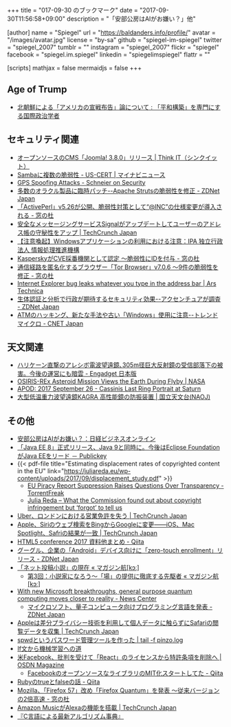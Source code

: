 +++
title = "017-09-30 のブックマーク"
date =  "2017-09-30T11:56:58+09:00"
description = "「安部公房はAIがお嫌い？」他"

[author]
name      = "Spiegel"
url       = "https://baldanders.info/profile/"
avatar    = "/images/avatar.jpg"
license   = "by-sa"
github    = "spiegel-im-spiegel"
twitter   = "spiegel_2007"
tumblr    = ""
instagram = "spiegel_2007"
flickr    = "spiegel"
facebook  = "spiegel.im.spiegel"
linkedin  = "spiegelimspiegel"
flattr    = ""

[scripts]
  mathjax = false
  mermaidjs = false
+++

## Age of Trump

- [北朝鮮による「アメリカの宣戦布告」論について : 「平和構築」を専門にする国際政治学者](http://shinodahideaki.blog.jp/archives/20853867.html)

## セキュリティ関連

- [オープンソースのCMS「Joomla! 3.8.0」リリース | Think IT（シンクイット）](https://thinkit.co.jp/news/bn/12730)
- [Sambaに複数の脆弱性 - US-CERT | マイナビニュース](http://news.mynavi.jp/news/2017/09/22/196/)
- [GPS Spoofing Attacks - Schneier on Security](https://www.schneier.com/blog/archives/2017/09/gps_spoofing_at.html)
- [多数のオラクル製品に臨時パッチ--Apache Strutsの脆弱性を修正 - ZDNet Japan](https://japan.zdnet.com/article/35107701/)
- [「ActivePerl」v5.26が公開、脆弱性対策として“@INC”の仕様変更が導入される - 窓の杜](http://forest.watch.impress.co.jp/docs/news/1082540.html)
- [安全なメッセージングサービスSignalがアップデートしてユーザーのアドレス帳の守秘性をアップ | TechCrunch Japan](http://jp.techcrunch.com/2017/09/28/20170926signal-update-keeps-your-address-book-secret-keeps-it-safe/)
- [【注意喚起】Windowsアプリケーションの利用における注意：IPA 独立行政法人 情報処理推進機構](https://www.ipa.go.jp/security/ciadr/vul/20170928_dll.html)
- [KasperskyがCVE採番機関として認定 ～脆弱性にIDを付与 - 窓の杜](http://forest.watch.impress.co.jp/docs/news/1082817.html)
- [通信経路を匿名化するブラウザー「Tor Browser」v7.0.6 ～9件の脆弱性を修正 - 窓の杜](http://forest.watch.impress.co.jp/docs/news/1083486.html)
- [Internet Explorer bug leaks whatever you type in the address bar | Ars Technica](https://arstechnica.com/information-technology/2017/09/bug-in-fully-patched-internet-explorer-leaks-text-in-address-bar/)
- [生体認証と分析で行政が期待するセキュリティ効果--アクセンチュアが調査 - ZDNet Japan](https://japan.zdnet.com/article/35107961/)
- [ATMのハッキング、新たな手法や古い「Windows」使用に注意--トレンドマイクロ - CNET Japan](https://japan.cnet.com/article/35108002/)

## 天文関連

- [ハリケーン直撃のアレシボ電波望遠鏡､305m径巨大反射鏡の受信部落下の被害。今後の運営にも暗雲 - Engadget 日本版](http://japanese.engadget.com/2017/09/25/305m/)
- [OSIRIS-REx Asteroid Mission Views the Earth During Flyby | NASA](https://www.nasa.gov/image-feature/goddard/2017/osiris-rex-views-the-earth-during-flyby)
- [APOD: 2017 September 26 - Cassinis Last Ring Portrait at Saturn](https://apod.nasa.gov/apod/ap170926.html)
- [大型低温重力波望遠鏡KAGRA 高性能鏡の防振装置 | 国立天文台(NAOJ)](https://www.nao.ac.jp/gallery/weekly/2017/20170926-kagra.html)

## その他

- [安部公房はAIがお嫌い？：日経ビジネスオンライン](http://business.nikkeibp.co.jp/atcl/report/16/091200162/092000003/)
- [「Java EE 8」正式リリース、Java 9と同時に。今後はEclipse FoundationがJava EEをリード － Publickey](http://www.publickey1.jp/blog/17/java_ee_8java_9eclipse_foundationjava_ee.html)
- {{< pdf-file title="Estimating displacement rates of copyrighted content in the EU" link="https://juliareda.eu/wp-content/uploads/2017/09/displacement_study.pdf" >}}
    - [EU Piracy Report Suppression Raises Questions Over Transparency - TorrentFreak](https://torrentfreak.com/eu-piracy-report-suppression-raises-questions-transparency-170922/)
    - [Julia Reda – What the Commission found out about copyright infringement but ‘forgot’ to tell us](https://juliareda.eu/2017/09/secret-copyright-infringement-study/)
- [Uber、ロンドンにおける営業免許を失う | TechCrunch Japan](http://jp.techcrunch.com/2017/09/23/20170922uber-loses-its-license-to-operate-in-london/)
- [Apple、Siriのウェブ検索をBingからGoogleに変更――iOS、Mac Spotlight、Safriの結果が一致 | TechCrunch Japan](http://jp.techcrunch.com/2017/09/26/20170925apple-switches-from-bing-to-google-for-siri-web-search-results-on-ios-and-spotlight-on-mac/)
- [HTML5 conference 2017 資料他まとめ - Qiita](https://qiita.com/hidenorly/items/3d99b755b6be29f51479)
- [グーグル、企業の「Android」デバイス向けに「zero-touch enrollment」リリース - ZDNet Japan](https://japan.zdnet.com/article/35107694/)
- [「ネット投稿小説」の現在 « マガジン航[kɔː]](https://magazine-k.jp/category/series/contemporary-web-fiction/)
    - [第3回：小説家になろう〜「場」の提供に徹底する先駆者 « マガジン航[kɔː]](https://magazine-k.jp/2017/06/03/contemporary-web-fiction-03/)
- [With new Microsoft breakthroughs, general purpose quantum computing moves closer to reality - News Center](https://news.microsoft.com/features/new-microsoft-breakthroughs-general-purpose-quantum-computing-moves-closer-reality/)
    - [マイクロソフト、量子コンピュータ向けプログラミング言語を発表 - ZDNet Japan](https://japan.zdnet.com/article/35107801/)
- [Appleは差分プライバシー技術を利用して個人データに触らずにSafariの閲覧データを収集 | TechCrunch Japan](http://jp.techcrunch.com/2017/09/26/20170925apple-starts-collecting-browsing-data-in-safari-using-its-differential-privacy-tech/)
- [spwdというパスワード管理ツールを作った | tail -f pinzo.log](https://pinzolo.github.io/2017/09/28/spwd-is-secret-file-based-password-manager.html)
- [If文から機械学習への道](https://www.slideshare.net/nishio/if-80195170)
- [米Facebook、批判を受けて「React」のライセンスから特許条項を削除へ | OSDN Magazine](https://mag.osdn.jp/17/09/25/184500)
    - [FacebookのオープンソースなライブラリのMIT化スタートしてた - Qiita](https://qiita.com/riawiththesam/items/2867dc919db992da19a6)
- [Rubyのtrueとfalseの話 - Qiita](https://qiita.com/rotelstift/items/70461f35c0d691e7b246)
- [Mozilla、「Firefox 57」改め「Firefox Quantum」を発表 ～従来バージョンの2倍高速 - 窓の杜](http://forest.watch.impress.co.jp/docs/news/1083038.html)
- [Amazon MusicがAlexaの機能を搭載 | TechCrunch Japan](http://jp.techcrunch.com/2017/09/27/20170926amazon-adds-alexa-voice-control-to-the-amazon-music-app/)
- [『C言語による最新アルゴリズム事典』](https://oku.edu.mie-u.ac.jp/~okumura/algo/)
